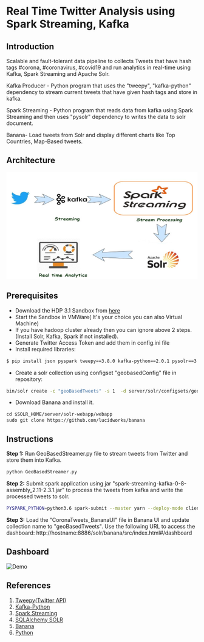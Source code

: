 # Real Time Twitter Analysis using Spark Streaming, Kafka
## Introduction
Scalable and fault-tolerant data pipeline to collects Tweets that have hash tags #corona, #coronavirus, #covid19 and run analytics in real-time using Kafka, Spark Streaming and Apache Solr.

Kafka Producer - Python program that uses the "tweepy", "kafka-python" dependency to stream current tweets that have given hash tags and store in kafka.

Spark Streaming - Python program that reads data from kafka using Spark Streaming and then uses "pysolr" dependency to writes the data   to solr document.

Banana- Load tweets from Solr and display different charts like Top Countries, Map-Based tweets.

## Architecture
![Architecture](Architecture.JPG)

## Prerequisites
* Download the HDP 3.1 Sandbox from [here](http://hortonworks.com/products/hortonworks-sandbox/#install)
* Start the Sandbox in VMWare( It's your choice you can also Virtual Machine)
* If you have hadoop cluster already then you can ignore above 2 steps.(Install Solr, Kafka, Spark if not installed).
* Generate Twitter Access Token and add them in config.ini file
* Install required libraries:
```bash
$ pip install json pyspark tweepy==3.8.0 kafka-python==2.0.1 pysolr==3.8.1 configparser
```
* Create a solr collection using configset "geobasedConfig" file in repository:
```bash
bin/solr create -c "geoBasedTweets" -s 1  -d server/solr/configsets/geobasedConfig -n geoBasedTweets
```
* Download Banana and install it.
```
cd $SOLR_HOME/server/solr-webapp/webapp
sudo git clone https://github.com/lucidworks/banana
```

## Instructions

**Step 1:** Run GeoBasedStreamer.py file to stream tweets from Twitter and store them into Kafka.
```bash
python GeoBasedStreamer.py
```
**Step 2:** Submit spark application using jar "spark-streaming-kafka-0-8-assembly_2.11-2.3.1.jar" to process the tweets from kafka and write the processed tweets to solr.
```bash
PYSPARK_PYTHON=python3.6 spark-submit --master yarn --deploy-mode client --conf "spark.dynamicAllocation.enabled=false"  --jars spark-streaming-kafka-0-8-assembly_2.11-2.3.1.jar GeoBasedProcessor.py sandbox-hdp.hortonworks.com:2181 geoBasedTweets
```
**Step 3:** Load the "CoronaTweets_BananaUI" file in Banana UI and update collection name to "geoBasedTweets". Use the following URL to access the dashboard:
http://hostname:8886/solr/banana/src/index.html#/dashboard


## Dashboard
![Demo](demo.gif)

## References
1. [Tweepy(Twitter API)](http://docs.tweepy.org/en/latest/index.html)
2. [Kafka-Python](https://kafka-python.readthedocs.io/en/master/index.html)
3. [Spark Streaming](https://spark.apache.org/docs/latest/streaming-programming-guide.html)
3. [SQLAlchemy SOLR](https://github.com/aadel/sqlalchemy-solr)
4. [Banana](https://doc.lucidworks.com/lucidworks-hdpsearch/2.5/Guide-Banana.html)
5. [Python](https://docs.python.org/3/library/index.html)
